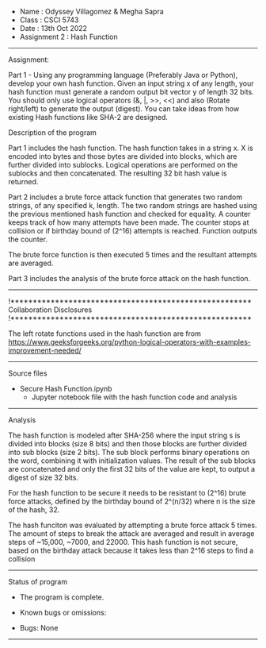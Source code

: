*  Name      : Odyssey Villagomez & Megha Sapra
*  Class     :  CSCI 5743
*  Date  :  13th Oct 2022
*  Assignment 2 : Hash Function

*******************************************************
Assignment: 

Part 1 - Using any programming language (Preferably Java or Python), develop your own hash function. Given an input string x of any length, your hash function must generate a random output bit vector y of length 32 bits. You should only use logical operators (&, |, >>, <<) and also (Rotate right/left) to generate the output (digest). You can take ideas from how existing Hash functions like SHA-2 are designed.

Description of the program

Part 1 includes the hash function. The hash function 
takes in a string x. X is encoded into bytes and 
those bytes are divided into blocks, which are further
divided into sublocks. Logical operations are performed
on the sublocks and then concatenated. The resulting
32 bit hash value is returned. 

Part 2 includes a brute force attack function that 
generates two random strings, of any specified k, length. 
The two random strings are hashed using the previous 
mentioned hash function and checked for equality. 
A counter keeps track of how many attempts have been made. 
The counter stops at collision or if birthday bound of 
(2^16) attempts is reached. Function outputs the counter.

The brute force function is then executed 5 times and the 
resultant attempts are averaged. 

Part 3 includes the analysis of the brute force 
attack on the hash function. 
*******************************************************

!******************************************************
Collaboration Disclosures
!******************************************************

The left rotate functions used in the hash function are from  
https://www.geeksforgeeks.org/python-logical-operators-with-examples-improvement-needed/

*******************************************************
Source files
- Secure Hash Function.ipynb
  - Jupyter notebook file with the hash function code
  and analysis 
*******************************************************

Analysis

The hash function is modeled after SHA-256 where the input string s is divided into blocks (size 8 bits) and then those blocks are further divided into sub blocks (size 2 bits). The sub block performs binary operations on the word, combining it with initialization values. The result of the sub blocks are concatenated and only the first 32 bits of the value are kept, to output a digest of size 32 bits.

For the hash function to be secure it needs to be resistant to (2^16) brute force attacks, defined by the birthday bound of 2^(n/32) where n is the size of the hash, 32.

The hash funciton was evaluated by attempting a brute force attack 5 times. The amount of steps to break the attack are averaged and result in average steps of ~15,000, ~7000, and 22000. This hash function is not secure, based on the birthday attack because it takes less than 2^16 steps to find a collision

*******************************************************
Status of program
- The program is complete. 

- Known bugs or omissions: 
- Bugs: None
*******************************************************
 

	

